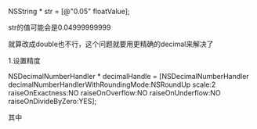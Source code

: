 NSString * str = [@"0.05" floatValue];

str的值可能会是0.04999999999

就算改成double也不行，这个问题就要用更精确的decimal来解决了

1.设置精度

NSDecimalNumberHandler * decimalHandle = [NSDecimalNumberHandler decimalNumberHandlerWithRoundingMode:NSRoundUp scale:2 raiseOnExactness:NO raiseOnOverflow:NO raiseOnUnderflow:NO raiseOnDivideByZero:YES];

其中
